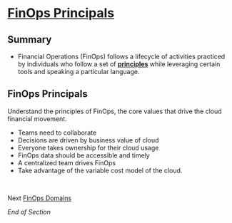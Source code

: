 # [FinOps Principals](https://www.finops.org/framework/principles/)

## Summary
* Financial Operations (FinOps) follows a lifecycle of activities practiced by individuals who follow a set of [**principles**](https://www.mindmeister.com/2727661067/04-finops-principles-ccovva) while leveraging certain tools and speaking a particular language.

## FinOps Principals
Understand the principles of FinOps, the core values that drive the cloud financial movement.
* Teams need to collaborate
* Decisions are driven by business value of cloud
* Everyone takes ownership for their cloud usage
* FinOps data should be accessible and timely
* A centralized team drives FinOps
* Take advantage of the variable cost model of the cloud.
<br>

Next [FinOps Domains](https://github.com/jamesbuckett/finops-certified-practitioner/blob/main/05-finops-domains.md)
<br>

*End of Section*
